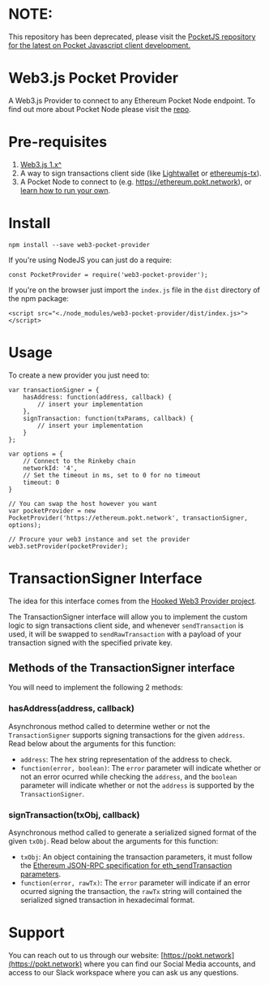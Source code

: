 # NOTE:
This repository has been deprecated, please visit the [PocketJS repository for the latest on Pocket Javascript client development.](https://github.com/pokt-network/pocket-js)

# Web3.js Pocket Provider
A Web3.js Provider to connect to any Ethereum Pocket Node endpoint. To find out more about Pocket Node please visit the [repo](https://github.com/pokt-network/pocket-node).

# Pre-requisites
1. [Web3.js 1.x^](https://web3js.readthedocs.io/en/1.0/)
2. A way to sign transactions client side (like [Lightwallet](https://github.com/ConsenSys/eth-lightwallet) or [ethereumjs-tx](https://github.com/ethereumjs/ethereumjs-tx)).
3. A Pocket Node to connect to (e.g. https://ethereum.pokt.network), or [learn how to run your own](https://github.com/pokt-network/pocket-node).

# Install

`npm install --save web3-pocket-provider`

If you're using NodeJS you can just do a require:

`const PocketProvider = require('web3-pocket-provider');`

If you're on the browser just import the `index.js` file in the `dist` directory of the npm package:

`<script src="<./node_modules/web3-pocket-provider/dist/index.js>"></script>`

# Usage

To create a new provider you just need to:

```
var transactionSigner = {
    hasAddress: function(address, callback) {
        // insert your implementation
    },
    signTransaction: function(txParams, callback) {
        // insert your implementation
    }
};

var options = {
    // Connect to the Rinkeby chain
    networkId: '4',
    // Set the timeout in ms, set to 0 for no timeout
    timeout: 0
}

// You can swap the host however you want
var pocketProvider = new PocketProvider('https://ethereum.pokt.network', transactionSigner, options);

// Procure your web3 instance and set the provider
web3.setProvider(pocketProvider);
```

# TransactionSigner Interface
The idea for this interface comes from the [Hooked Web3 Provider project](https://github.com/ConsenSys/hooked-web3-provider).

The TransactionSigner interface will allow you to implement the custom logic to sign transactions client side, and whenever `sendTransaction` is used, it will be swapped to `sendRawTransaction` with a payload of your transaction signed with the specified private key.

## Methods of the TransactionSigner interface
You will need to implement the following 2 methods:

### **hasAddress(address, callback)**
Asynchronous method called to determine wether or not the `TransactionSigner` supports signing transactions for the given `address`. Read below about the arguments for this function:

- `address`: The hex string representation of the address to check.
- `function(error, boolean)`: The `error` parameter will indicate whether or not an error ocurred while checking the `address`, and the `boolean` parameter will indicate whether or not the `address` is supported by the `TransactionSigner`.
 
### **signTransaction(txObj, callback)**

Asynchronous method called to generate a serialized signed format of the given `txObj`. Read below about the arguments for this function:

- `txObj`: An object containing the transaction parameters, it must follow the [Ethereum JSON-RPC specification for eth_sendTransaction parameters](https://github.com/ethereum/wiki/wiki/JSON-RPC#eth_sendtransaction).
- `function(error, rawTx)`: The `error` parameter will indicate if an error ocurred signing the transaction, the `rawTx` string will contained the serialized signed transaction in hexadecimal format.

# Support

You can reach out to us through our website: [https://pokt.network](https://pokt.network) where you can find our Social Media accounts, and access to our Slack workspace where you can ask us any questions.




